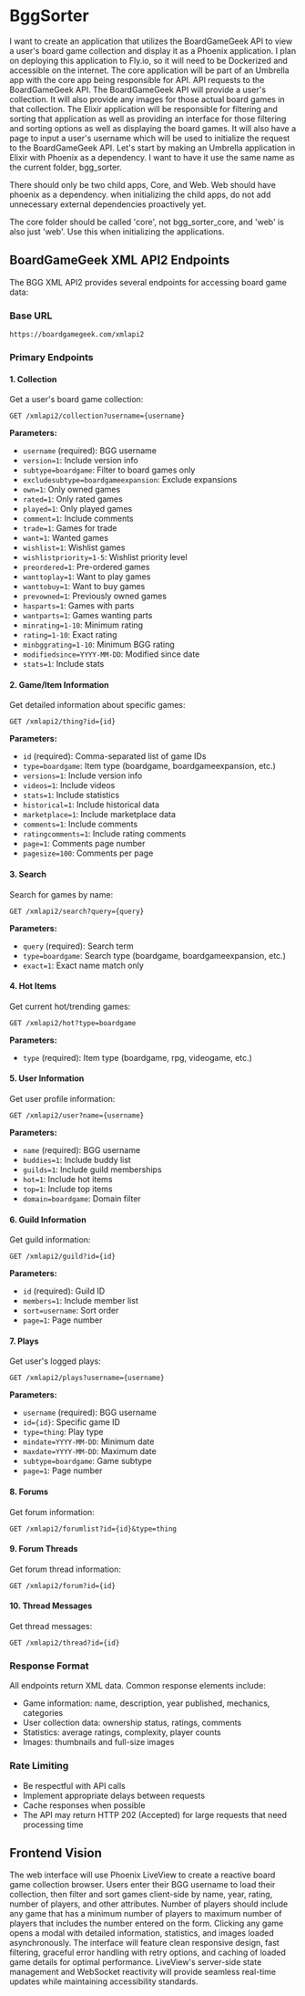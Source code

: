 # BggSorter

I want to create an application that utilizes the BoardGameGeek API to view a user's board game collection and display it as a Phoenix application. I plan on deploying this application to Fly.io, so it will need to be Dockerized and accessible on the internet. The core application will be part of an Umbrella app with the core app being responsible for API. API requests to the BoardGameGeek API. The BoardGameGeek API will provide a user's collection. It will also provide any images for those actual board games in that collection. The Elixir application will be responsible for filtering and sorting that application as well as providing an interface for those filtering and sorting options as well as displaying the board games. It will also have a page to input a user's username which will be used to initialize the request to the BoardGameGeek API. Let's start by making an Umbrella application in Elixir with Phoenix as a dependency. I want to have it use the same name as the current folder, bgg_sorter. 

There should only be two child apps, Core, and Web. Web should have phoenix as a dependency. when initializing the child apps, do not add unnecessary external dependencies proactively yet.

The core folder should be called 'core', not bgg_sorter_core, and 'web' is also just 'web'. Use this when initializing the applications.

## BoardGameGeek XML API2 Endpoints

The BGG XML API2 provides several endpoints for accessing board game data:

### Base URL
```
https://boardgamegeek.com/xmlapi2
```

### Primary Endpoints

#### 1. Collection
Get a user's board game collection:
```
GET /xmlapi2/collection?username={username}
```
**Parameters:**
- `username` (required): BGG username
- `version=1`: Include version info
- `subtype=boardgame`: Filter to board games only
- `excludesubtype=boardgameexpansion`: Exclude expansions
- `own=1`: Only owned games
- `rated=1`: Only rated games
- `played=1`: Only played games
- `comment=1`: Include comments
- `trade=1`: Games for trade
- `want=1`: Wanted games
- `wishlist=1`: Wishlist games
- `wishlistpriority=1-5`: Wishlist priority level
- `preordered=1`: Pre-ordered games
- `wanttoplay=1`: Want to play games
- `wanttobuy=1`: Want to buy games
- `prevowned=1`: Previously owned games
- `hasparts=1`: Games with parts
- `wantparts=1`: Games wanting parts
- `minrating=1-10`: Minimum rating
- `rating=1-10`: Exact rating
- `minbggrating=1-10`: Minimum BGG rating
- `modifiedsince=YYYY-MM-DD`: Modified since date
- `stats=1`: Include stats

#### 2. Game/Item Information
Get detailed information about specific games:
```
GET /xmlapi2/thing?id={id}
```
**Parameters:**
- `id` (required): Comma-separated list of game IDs
- `type=boardgame`: Item type (boardgame, boardgameexpansion, etc.)
- `versions=1`: Include version info
- `videos=1`: Include videos
- `stats=1`: Include statistics
- `historical=1`: Include historical data
- `marketplace=1`: Include marketplace data
- `comments=1`: Include comments
- `ratingcomments=1`: Include rating comments
- `page=1`: Comments page number
- `pagesize=100`: Comments per page

#### 3. Search
Search for games by name:
```
GET /xmlapi2/search?query={query}
```
**Parameters:**
- `query` (required): Search term
- `type=boardgame`: Search type (boardgame, boardgameexpansion, etc.)
- `exact=1`: Exact name match only

#### 4. Hot Items
Get current hot/trending games:
```
GET /xmlapi2/hot?type=boardgame
```
**Parameters:**
- `type` (required): Item type (boardgame, rpg, videogame, etc.)

#### 5. User Information
Get user profile information:
```
GET /xmlapi2/user?name={username}
```
**Parameters:**
- `name` (required): BGG username
- `buddies=1`: Include buddy list
- `guilds=1`: Include guild memberships
- `hot=1`: Include hot items
- `top=1`: Include top items
- `domain=boardgame`: Domain filter

#### 6. Guild Information
Get guild information:
```
GET /xmlapi2/guild?id={id}
```
**Parameters:**
- `id` (required): Guild ID
- `members=1`: Include member list
- `sort=username`: Sort order
- `page=1`: Page number

#### 7. Plays
Get user's logged plays:
```
GET /xmlapi2/plays?username={username}
```
**Parameters:**
- `username` (required): BGG username
- `id={id}`: Specific game ID
- `type=thing`: Play type
- `mindate=YYYY-MM-DD`: Minimum date
- `maxdate=YYYY-MM-DD`: Maximum date
- `subtype=boardgame`: Game subtype
- `page=1`: Page number

#### 8. Forums
Get forum information:
```
GET /xmlapi2/forumlist?id={id}&type=thing
```

#### 9. Forum Threads
Get forum thread information:
```
GET /xmlapi2/forum?id={id}
```

#### 10. Thread Messages
Get thread messages:
```
GET /xmlapi2/thread?id={id}
```

### Response Format
All endpoints return XML data. Common response elements include:
- Game information: name, description, year published, mechanics, categories
- User collection data: ownership status, ratings, comments
- Statistics: average ratings, complexity, player counts
- Images: thumbnails and full-size images

### Rate Limiting
- Be respectful with API calls
- Implement appropriate delays between requests
- Cache responses when possible
- The API may return HTTP 202 (Accepted) for large requests that need processing time

## Frontend Vision

The web interface will use Phoenix LiveView to create a reactive board game collection browser. Users enter their BGG username to load their collection, then filter and sort games client-side by name, year, rating, number of players, and other attributes. Number of players should include any game that has a minimum number of players to maximum number of players that includes the number entered on the form. Clicking any game opens a modal with detailed information, statistics, and images loaded asynchronously. The interface will feature clean responsive design, fast filtering, graceful error handling with retry options, and caching of loaded game details for optimal performance. LiveView's server-side state management and WebSocket reactivity will provide seamless real-time updates while maintaining accessibility standards.
